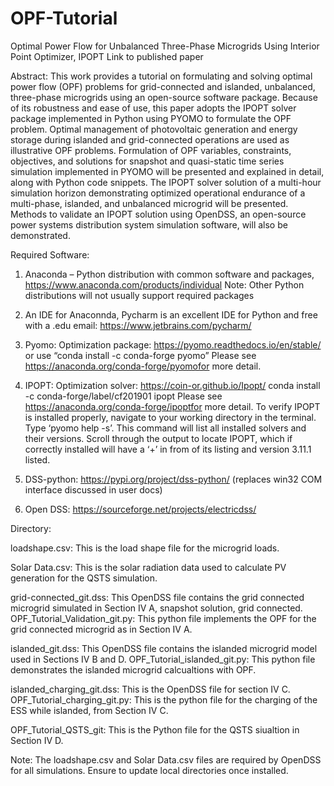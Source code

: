 # OPF-Tutorial
Optimal Power Flow for Unbalanced Three-Phase Microgrids Using Interior Point Optimizer, IPOPT
Link to published paper 

Abstract: 
This work provides a tutorial on formulating and solving optimal power flow (OPF) problems for grid-connected and islanded, unbalanced, three-phase microgrids using an open-source software package. Because of its robustness and ease of use, this paper adopts the IPOPT solver package implemented in Python using PYOMO to formulate the OPF problem. Optimal management of photovoltaic generation and energy storage during islanded and grid-connected operations are used as illustrative OPF problems. Formulation of OPF variables, constraints, objectives, and solutions for snapshot and quasi-static time series simulation implemented in PYOMO will be presented and explained in detail, along with Python code snippets. The IPOPT solver solution of a multi-hour simulation horizon demonstrating optimized operational endurance of a multi-phase, islanded, and unbalanced microgrid will be presented. Methods to validate an IPOPT solution using OpenDSS, an open-source power systems distribution system simulation software, will also be demonstrated.

Required Software: 
1. Anaconda – Python distribution with common software and packages, https://www.anaconda.com/products/individual
    Note: Other Python distributions will not usually support required packages
    
2. An IDE for Anaconnda, Pycharm is an excellent IDE for Python and free with a .edu email:  https://www.jetbrains.com/pycharm/ 
 
3. Pyomo: Optimization package: https://pyomo.readthedocs.io/en/stable/ or use “conda install -c conda-forge pyomo” Please see https://anaconda.org/conda-forge/pyomofor more detail. 

4. IPOPT: Optimization solver: https://coin-or.github.io/Ipopt/   conda install -c conda-forge/label/cf201901 ipopt
Please see https://anaconda.org/conda-forge/ipoptfor more detail. To verify IPOPT is installed properly, navigate to your working directory in the terminal. Type ‘pyomo help -s’. This command will list all installed solvers and their versions. Scroll through the output to locate IPOPT, which if correctly installed will have a ‘+’ in from of its listing and version 3.11.1 listed. 

5. DSS-python: https://pypi.org/project/dss-python/ (replaces win32 COM interface discussed in user docs)

6. Open DSS: https://sourceforge.net/projects/electricdss/ 
 
Directory: 

loadshape.csv: This is the load shape file for the microgrid loads.

Solar Data.csv: This is the solar radiation data used to calculate PV generation for the QSTS simulation.

grid-connected_git.dss: This OpenDSS file contains the grid connected microgrid simulated in Section IV A, snapshot solution, grid connected.
OPF_Tutorial_Validation_git.py: This python file implements the OPF for the grid connected microgrid as in Section IV A. 

islanded_git.dss: This OpenDSS file contains the islanded microgrid model used in Sections IV B and D.
OPF_Tutorial_islanded_git.py: This python file demonstrates the islanded microgrid calcualtions with OPF.

islanded_charging_git.dss: This is the OpenDSS file for section IV C. 
OPF_Tutorial_charging_git.py: This is the python file for the charging of the ESS while islanded, from Section IV C. 

OPF_Tutorial_QSTS_git: This is the Python file for the QSTS siualtion in Section IV D. 

Note: 
The loadshape.csv and Solar Data.csv files are required by OpenDSS for all simulations. Ensure to update local directories once installed.
